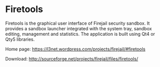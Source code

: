 # Firetools

Firetools is the graphical user interface of Firejail security sandbox. It provides a sandbox launcher 
integrated with the system tray, sandbox editing, management and statistics. The application is built 
using Qt4 or Qty5 libraries.

Home page: https://l3net.wordpress.com/projects/firejail/#firetools

Download: http://sourceforge.net/projects/firejail/files/firetools/
